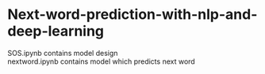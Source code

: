 # Next-word-prediction-with-nlp-and-deep-learning 
SOS.ipynb contains model design <br/>
nextword.ipynb contains model which predicts next word
